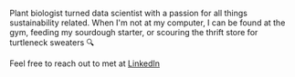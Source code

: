 
<!---
jasmineortega/jasmineortega is a ✨ special ✨ repository because its `README.md` (this file) appears on your GitHub profile.
You can click the Preview link to take a look at your changes.
--->
Plant biologist turned data scientist with a passion for all things sustainability related. When I'm not at my computer, I can be found at the gym, feeding my sourdough starter, or scouring the thrift store for turtleneck sweaters :mag:

Feel free to reach out to met at [LinkedIn](https://www.linkedin.com/in/jasmine-ortega/)

